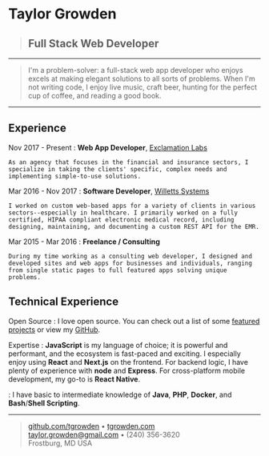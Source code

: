 Taylor Growden
============

> <h2 class="subtitle">Full Stack Web Developer</h2>

----

> I'm a problem-solver: a full-stack web app developer who enjoys excels at making elegant solutions to all sorts of problems. When I'm not writing code, I enjoy live music, craft beer, hunting for the perfect cup of coffee, and reading a good book.

----

Experience
----------
Nov 2017 - Present
:   **Web App Developer**, [Exclamation Labs](https://exclamationlabs.com/)

    As an agency that focuses in the financial and insurance sectors, I specialize in taking the clients' specific, complex needs and implementing simple-to-use solutions.

Mar 2016 - Nov 2017
:   **Software Developer**, [Willetts Systems](https://willettstech.com/)

    I worked on custom web-based apps for a variety of clients in various sectors--especially in healthcare. I primarily worked on a fully certified, HIPAA compliant electronic medical record, including designing, maintaining, and documenting a custom REST API for the EMR.

Mar 2015 - Mar 2016
:   **Freelance / Consulting**

    During my time working as a consulting web developer, I designed and developed sites and web apps for businesses and individuals, ranging from single static pages to full featured apps solving unique problems.

Technical Experience
--------------------

Open Source
:   I love open source. You can check out a list of some [featured projects](http://tgrowden.com/#/projects) or view my [GitHub](https://github.com/tgrowden).

Expertise
:   **JavaScript** is my language of choice; it is powerful and performant, and the ecosystem is fast-paced and exciting. I especially enjoy using **React** and **Next.js** on the frontend. For backend logic, I have plenty of experience with **node** and **Express**. For cross-platform mobile development, my go-to is **React Native**.

:   I have basic to intermediate knowledge of **Java**, **PHP**, **Docker**, and **Bash**/**Shell Scripting**.

----

> [github.com/tgrowden](https://github.com/tgrowden) • [tgrowden.com](http://tgrowden.com)\
> <taylor.growden@gmail.com> • (240) 356-3620\
> Frostburg, MD USA
